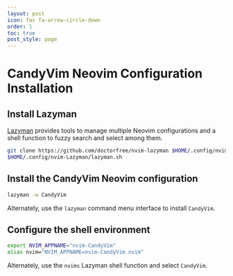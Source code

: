 ```yaml
---
layout: post
icon: fas fa-arrow-circle-down
order: 1
toc: true
post_style: page
---
```


# CandyVim Neovim Configuration Installation

## Install Lazyman

[Lazyman](https://lazyman.dev) provides tools to manage multiple Neovim configurations
and a shell function to fuzzy search and select among them.

```bash
git clone https://github.com/doctorfree/nvim-lazyman $HOME/.config/nvim-Lazyman
$HOME/.config/nvim-Lazyman/lazyman.sh
```

## Install the CandyVim Neovim configuration

```bash
lazyman -w CandyVim
```

Alternately, use the `lazyman` command menu interface to install `CandyVim`.

## Configure the shell environment

```bash
export NVIM_APPNAME="nvim-CandyVim"
alias nvim="NVIM_APPNAME=nvim-CandyVim nvim"
```

Alternately, use the `nvims` Lazyman shell function and select `CandyVim`.
